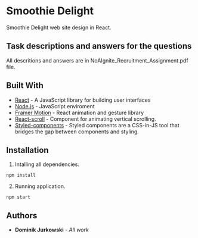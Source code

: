 # Smoothie Delight

Smoothie Delight web site design in React.

## Task descriptions and answers for the questions

All descritions and answers are in NoAIgnite_Recruitment_Assignment.pdf file.

## Built With

* [React](https://reactjs.org/) - A JavaScript library for building user interfaces
* [Node.js](nodejs.org) - JavaScript enviroment
* [Framer Motion](https://www.framer.com/api/motion/) - React animation and gesture library
* [React-scroll](https://www.npmjs.com/package/react-scroll) - Component for animating vertical scrolling.
* [Styled-components](https://styled-components.com/) - Styled components are a CSS-in-JS tool that bridges the gap between components and styling.

## Installation

1. Intalling all dependencies.

```
npm install
```

2. Running application.

```
npm start 
```

## Authors

* **Dominik Jurkowski** - *All work*
